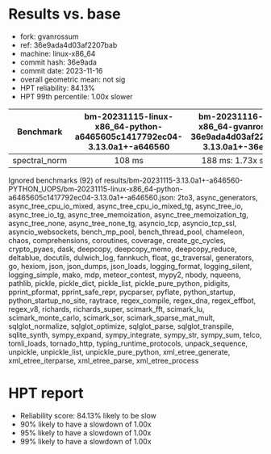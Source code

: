 
# Results vs. base

- fork: gvanrossum
- ref: 36e9ada4d03af2207bab
- machine: linux-x86_64
- commit hash: 36e9ada
- commit date: 2023-11-16
- overall geometric mean: not sig
- HPT reliability: 84.13%
- HPT 99th percentile: 1.00x slower

| Benchmark     | bm-20231115-linux-x86_64-python-a6465605c1417792ec04-3.13.0a1+-a646560 | bm-20231116-linux-x86_64-gvanrossum-36e9ada4d03af2207bab-3.13.0a1+-36e9ada |
|---------------|:----------------------------------------------------------------------:|:--------------------------------------------------------------------------:|
| spectral_norm | 108 ms                                                                 | 188 ms: 1.73x slower                                                       |
Ignored benchmarks (92) of results/bm-20231115-3.13.0a1+-a646560-PYTHON_UOPS/bm-20231115-linux-x86_64-python-a6465605c1417792ec04-3.13.0a1+-a646560.json: 2to3, async_generators, async_tree_cpu_io_mixed, async_tree_cpu_io_mixed_tg, async_tree_io, async_tree_io_tg, async_tree_memoization, async_tree_memoization_tg, async_tree_none, async_tree_none_tg, asyncio_tcp, asyncio_tcp_ssl, asyncio_websockets, bench_mp_pool, bench_thread_pool, chameleon, chaos, comprehensions, coroutines, coverage, create_gc_cycles, crypto_pyaes, dask, deepcopy, deepcopy_memo, deepcopy_reduce, deltablue, docutils, dulwich_log, fannkuch, float, gc_traversal, generators, go, hexiom, json, json_dumps, json_loads, logging_format, logging_silent, logging_simple, mako, mdp, meteor_contest, mypy2, nbody, nqueens, pathlib, pickle, pickle_dict, pickle_list, pickle_pure_python, pidigits, pprint_pformat, pprint_safe_repr, pycparser, pyflate, python_startup, python_startup_no_site, raytrace, regex_compile, regex_dna, regex_effbot, regex_v8, richards, richards_super, scimark_fft, scimark_lu, scimark_monte_carlo, scimark_sor, scimark_sparse_mat_mult, sqlglot_normalize, sqlglot_optimize, sqlglot_parse, sqlglot_transpile, sqlite_synth, sympy_expand, sympy_integrate, sympy_str, sympy_sum, telco, tomli_loads, tornado_http, typing_runtime_protocols, unpack_sequence, unpickle, unpickle_list, unpickle_pure_python, xml_etree_generate, xml_etree_iterparse, xml_etree_parse, xml_etree_process


# HPT report

- Reliability score: 84.13% likely to be slow
- 90% likely to have a slowdown of 1.00x
- 95% likely to have a slowdown of 1.00x
- 99% likely to have a slowdown of 1.00x
